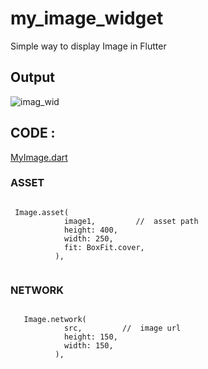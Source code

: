 # my_image_widget

Simple way to display Image in Flutter

## Output

![imag_wid](https://user-images.githubusercontent.com/51211116/146495744-db0068eb-d520-407e-971c-a0989424b2b4.png)

## CODE : 

[MyImage.dart](https://github.com/mbganesh/ImageWidgetFlutter/blob/main/lib/MyImage.dart)



### ASSET
```

 Image.asset(
            image1,         //  asset path
            height: 400,
            width: 250,
            fit: BoxFit.cover,
          ),
          
```

### NETWORK
```

   Image.network(
            src,         //  image url
            height: 150,
            width: 150,
          ),
          
```



